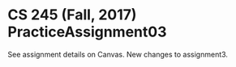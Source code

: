 # CS 245 (Fall, 2017) PracticeAssignment03

See assignment details on Canvas.
New changes to assignment3.
